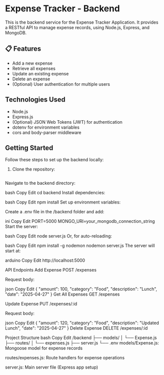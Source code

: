 # Expense Tracker - Backend

This is the backend service for the Expense Tracker Application. It provides a RESTful API to manage expense records, using Node.js, Express, and MongoDB.

## 📋 Features

- Add a new expense
- Retrieve all expenses
- Update an existing expense
- Delete an expense
- (Optional) User authentication for multiple users

##  Technologies Used

- Node.js
- Express.js
- (Optional) JSON Web Tokens (JWT) for authentication
- dotenv for environment variables
- cors and body-parser middleware

##  Getting Started

Follow these steps to set up the backend locally:

1. Clone the repository:

   ```bash
   
Navigate to the backend directory:

bash
Copy
Edit
cd backend
Install dependencies:

bash
Copy
Edit
npm install
Set up environment variables:

Create a .env file in the /backend folder and add:

ini
Copy
Edit
PORT=5000
MONGO_URI=your_mongodb_connection_string
Start the server:

bash
Copy
Edit
node server.js
Or, for auto-reloading:

bash
Copy
Edit
npm install -g nodemon
nodemon server.js
The server will start at:

arduino
Copy
Edit
http://localhost:5000

API Endpoints
Add Expense
POST /expenses

Request body:

json
Copy
Edit
{
  "amount": 100,
  "category": "Food",
  "description": "Lunch",
  "date": "2025-04-27"
}
Get All Expenses
GET /expenses

Update Expense
PUT /expenses/:id

Request body:

json
Copy
Edit
{
  "amount": 120,
  "category": "Food",
  "description": "Updated Lunch",
  "date": "2025-04-27"
}
Delete Expense
DELETE /expenses/:id

Project Structure
bash
Copy
Edit
/backend
 ├── models/
 │    └── Expense.js
 ├── routes/
 │    └── expenses.js
 ├── server.js
 └── .env
models/Expense.js: Mongoose model for expense records

routes/expenses.js: Route handlers for expense operations

server.js: Main server file (Express app setup)
